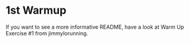 1st Warmup
==============

If you want to see a more informative README, have a look at Warm Up Exercise #1 from jimmylorunning.